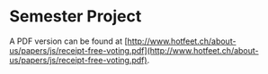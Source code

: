 Semester Project
==============

A PDF version can be found at [http://www.hotfeet.ch/about-us/papers/js/receipt-free-voting.pdf](http://www.hotfeet.ch/about-us/papers/js/receipt-free-voting.pdf).